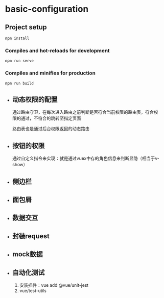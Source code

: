 # basic-configuration

## Project setup
```
npm install
```

### Compiles and hot-reloads for development
```
npm run serve
```

### Compiles and minifies for production
```
npm run build
```



- ## 动态权限的配置

  通过路由守卫，在每次进入路由之前判断是否符合当前权限的路由表，符合权限的通过，不符合的跳转至指定页面

  路由表也是通过后台权限返回的动态路由



- ## 按钮的权限

  通过自定义指令来实现：就是通过vuex中存的角色信息来判断显隐（相当于v-show）

- ## 侧边栏

  

- ## 面包屑

  

- ## 数据交互

  

- ## 封装request

  

- ## mock数据



- ## 自动化测试

  1. 安装插件：vue add @vue/unit-jest
  2. vue/test-utils
